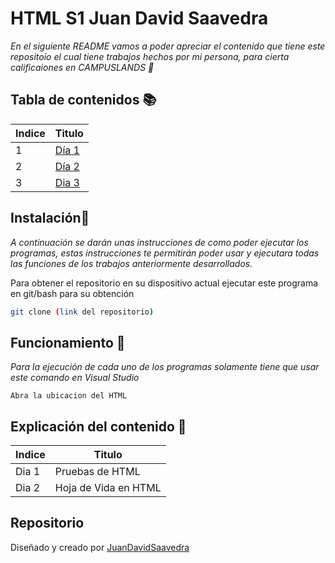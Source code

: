 # HTML S1 Juan David Saavedra
_En el siguiente README vamos a poder apreciar el contenido que tiene este repositoio el cual tiene trabajos hechos por mi persona, para cierta calificaiones en CAMPUSLANDS 🚀_

## Tabla de contenidos 📚
| Indice | Titulo  | 
|--|--|
| 1 | [Día 1](https://github.com/wilskirby/HTML_S1_SaavedraJuan/tree/main/Dia1) | 
| 2 | [Día 2](https://github.com/wilskirby/HTML_S1_SaavedraJuan/tree/main/Dia2) | 
| 3 | [Dia 3](https://github.com/wilskirby/HTML_S1_SaavedraJuan/tree/main/Dia3) |

## Instalación🚀
_A continuación se darán unas instrucciones de como poder ejecutar los programas, estas instrucciones te permitirán poder usar y ejecutara todas las funciones de los trabajos anteriormente desarrollados._

Para obtener el repositorio en su dispositivo actual ejecutar este programa en git/bash para su obtención
```bash
git clone (link del repositorio)
```

## Funcionamiento 🔧

_Para la ejecución de cada uno de los programas solamente tiene que usar este comando en Visual Studio_

```
Abra la ubicacion del HTML
```
##  Explicación del contenido 🧠

| Indice | Titulo  |
|--|--|
|Dia 1|Pruebas de HTML
|Dia 2|Hoja de Vida en HTML

## Repositorio
Diseñado y creado por [JuanDavidSaavedra](https://github.com/wilskirby)
